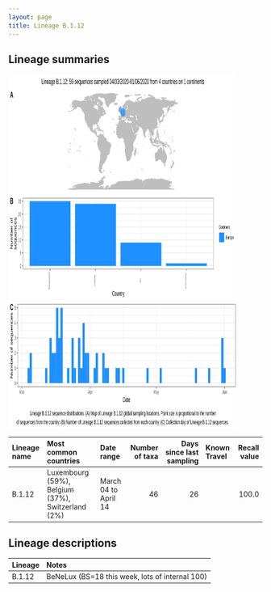 ```yaml
---
layout: page
title: Lineage B.1.12
---
```




<h2> Lineage summaries</h2>

<img src="../assets/images/B.1.12.svg" alt="B.1.12 lineage summary figure" width="90%" height="700px" />


| Lineage name | Most common countries | Date range | Number of taxa |  Days since last sampling | Known Travel | Recall value |
|:-----|:-----|:-------|-------:|-------:|:---------|--------:|
| B.1.12 | Luxembourg (59%), Belgium (37%), Switzerland (2%) | March 04 to April 14 | 46 | 26 |  | 100.0 |

<h2>Lineage descriptions</h2>

| Lineage | Notes |
|:-----|:-----|
| B.1.12 | BeNeLux (BS=18 this week, lots of internal 100) |

